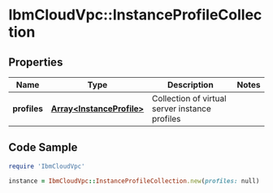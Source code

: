# IbmCloudVpc::InstanceProfileCollection

## Properties

Name | Type | Description | Notes
------------ | ------------- | ------------- | -------------
**profiles** | [**Array&lt;InstanceProfile&gt;**](InstanceProfile.md) | Collection of virtual server instance profiles | 

## Code Sample

```ruby
require 'IbmCloudVpc'

instance = IbmCloudVpc::InstanceProfileCollection.new(profiles: null)
```


